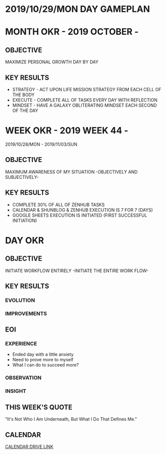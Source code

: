 # 2019/10/29/MON DAY GAMEPLAN

# MONTH OKR - 2019 OCTOBER -

## OBJECTIVE

MAXIMIZE PERSONAL GROWTH DAY BY DAY

## KEY RESULTS

- STRATEGY - ACT UPON LIFE MISSION STRATEGY FROM EACH CELL OF THE BODY
- EXECUTE - COMPLETE ALL OF TASKS EVERY DAY WITH REFLECTION
- MINDSET - HAVE A GALAXY OBLITERATING MINDSET EACH SECOND OF THE DAY

# WEEK OKR - 2019 WEEK 44 -

2019/10/28/MON - 2019/11/03/SUN

## OBJECTIVE

MAXIMUM AWARENESS OF MY SITUATION -OBJECTIVELY AND SUBJECTIVELY-

## KEY RESULTS

- COMPLETE 30% OF ALL OF ZENHUB TASKS
- CALENDAR & SHUNBLOG & ZENHUB EXECUTION IS 7 FOR 7 (DAYS)
- GOOGLE SHEETS EXECUTION IS INITIATED (FIRST SUCCESSFUL INITIATION)

# DAY OKR

## OBJECTIVE

INITIATE WORKFLOW ENTIRELY -INITIATE THE ENTIRE WORK FLOW-

## KEY RESULTS

### EVOLUTION

### IMPROVEMENTS

## EOI

### EXPERIENCE

- Ended day with a little anxiety
- Need to prove more to myself
- What I can do to succeed more?

### OBSERVATION

### INSIGHT

## THIS WEEK'S QUOTE

"It's Not Who I Am Underneath, But What I Do That Defines Me."

## CALENDAR

[CALENDAR DRIVE LINK]()
